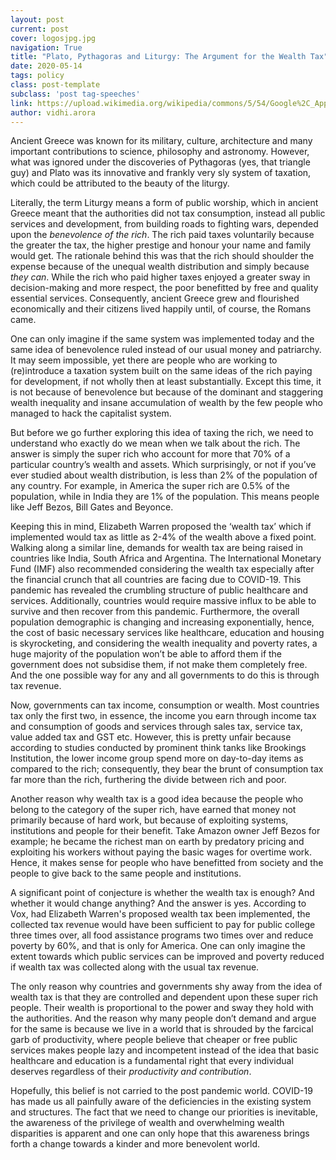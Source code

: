 ```yaml
---
layout: post
current: post
cover: logosjpg.jpg
navigation: True
title: "Plato, Pythagoras and Liturgy: The Argument for the Wealth Tax"
date: 2020-05-14
tags: policy
class: post-template
subclass: 'post tag-speeches'
link: https://upload.wikimedia.org/wikipedia/commons/5/54/Google%2C_Apple%2C_Facebook%2C_Amazon_and_Microsoft.png
author: vidhi.arora
---
```

Ancient Greece was known for its military, culture, architecture and many important contributions to science, philosophy and astronomy. However, what was ignored under the discoveries of Pythagoras (yes, that triangle guy) and Plato was its innovative and frankly very sly system of taxation, which could be attributed to the beauty of the liturgy.

  

Literally, the term Liturgy means a form of public worship, which in ancient Greece meant that the authorities did not tax consumption, instead all public services and development, from building roads to fighting wars, depended upon the *benevolence of the rich*. The rich paid taxes voluntarily because the greater the tax, the higher prestige and honour your name and family would get. The rationale behind this was that the rich should shoulder the expense because of the unequal wealth distribution and simply because *they can*. While the rich who paid higher taxes enjoyed a greater sway in decision-making and more respect, the poor benefitted by free and quality essential services. Consequently, ancient Greece grew and flourished economically and their citizens lived happily until, of course, the Romans came.

  

One can only imagine if the same system was implemented today and the same idea of benevolence ruled instead of our usual money and patriarchy. It may seem impossible, yet there are people who are working to (re)introduce a taxation system built on the same ideas of the rich paying for development, if not wholly then at least substantially. Except this time, it is not because of benevolence but because of the dominant and staggering wealth inequality and insane accumulation of wealth by the few people who managed to hack the capitalist system.

  

But before we go further exploring this idea of taxing the rich, we need to understand who exactly do we mean when we talk about the rich. The answer is simply the super rich who account for more that 70% of a particular country’s wealth and assets. Which surprisingly, or not if you’ve ever studied about wealth distribution, is less than 2% of the population of any country. For example, in America the super rich are 0.5% of the population, while in India they are 1% of the population. This means people like Jeff Bezos, Bill Gates and Beyonce.

  

Keeping this in mind, Elizabeth Warren proposed the ‘wealth tax’ which if implemented would tax as little as 2-4% of the wealth above a fixed point. Walking along a similar line, demands for wealth tax are being raised in countries like India, South Africa and Argentina. The International Monetary Fund (IMF) also recommended considering the wealth tax especially after the financial crunch that all countries are facing due to COVID-19. This pandemic has revealed the crumbling structure of public healthcare and services. Additionally, countries would require massive influx to be able to survive and then recover from this pandemic. Furthermore, the overall population demographic is changing and increasing exponentially, hence, the cost of basic necessary services like healthcare, education and housing is skyrocketing, and considering the wealth inequality and poverty rates, a huge majority of the population won’t be able to afford them if the government does not subsidise them, if not make them completely free. And the one possible way for any and all governments to do this is through tax revenue.

  

Now, governments can tax income, consumption or wealth. Most countries tax only the first two, in essence, the income you earn through income tax and consumption of goods and services through sales tax, service tax, value added tax and GST etc. However, this is pretty unfair because according to studies conducted by prominent think tanks like Brookings Institution, the lower income group spend more on day-to-day items as compared to the rich; consequently, they bear the brunt of consumption tax far more than the rich, furthering the divide between rich and poor.

  

Another reason why wealth tax is a good idea because the people who belong to the category of the super rich, have earned that money not primarily because of hard work, but because of exploiting systems, institutions and people for their benefit. Take Amazon owner Jeff Bezos for example; he became the richest man on earth by predatory pricing and exploiting his workers without paying the basic wages for overtime work. Hence, it makes sense for people who have benefitted from society and the people to give back to the same people and institutions.

  

A significant point of conjecture is whether the wealth tax is enough? And whether it would change anything? And the answer is yes. According to Vox, had Elizabeth Warren's proposed wealth tax been implemented, the collected tax revenue would have been sufficient to pay for public college three times over, all food assistance programs two times over and reduce poverty by 60%, and that is only for America. One can only imagine the extent towards which public services can be improved and poverty reduced if wealth tax was collected along with the usual tax revenue.

  

The only reason why countries and governments shy away from the idea of wealth tax is that they are controlled and dependent upon these super rich people. Their wealth is proportional to the power and sway they hold with the authorities. And the reason why many people don’t demand and argue for the same is because we live in a world that is shrouded by the farcical garb of productivity, where people believe that cheaper or free public services makes people lazy and incompetent instead of the idea that basic healthcare and education is a fundamental right that every individual deserves regardless of their *productivity and contribution*.

  

Hopefully, this belief is not carried to the post pandemic world. COVID-19 has made us all painfully aware of the deficiencies in the existing system and structures. The fact that we need to change our priorities is inevitable, the awareness of the privilege of wealth and overwhelming wealth disparities is apparent and one can only hope that this awareness brings forth a change towards a kinder and more benevolent world.
